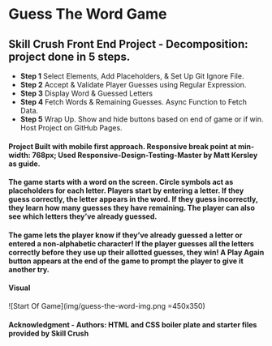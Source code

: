 # Guess The Word Game

## Skill Crush Front End Project - Decomposition: project done in 5 steps.
- **Step 1** Select Elements, Add Placeholders, & Set Up Git Ignore File.
- **Step 2** Accept & Validate Player Guesses using Regular Expression.
- **Step 3** Display Word & Guessed Letters
- **Step 4** Fetch Words & Remaining Guesses. Async Function to Fetch Data.
- **Step 5** Wrap Up. Show and hide buttons based on end of game or if win. Host Project on GitHub Pages.

#### Project Built with mobile first approach. Responsive break point at min-width: 768px; Used Responsive-Design-Testing-Master by Matt Kersley as guide.

#### The game starts with a word on the screen. Circle symbols act as placeholders for each letter. Players start by entering a letter. If they guess correctly, the letter appears in the word. If they guess incorrectly, they learn how many guesses they have remaining. The player can also see which letters they’ve already guessed.

#### The game lets the player know if they’ve already guessed a letter or entered a non-alphabetic character! If the player guesses all the letters correctly before they use up their allotted guesses, they win! A Play Again button appears at the end of the game to prompt the player to give it another try.

#### Visual

![Start Of Game](img/guess-the-word-img.png =450x350)

####   Acknowledgment - Authors: HTML and CSS boiler plate and starter files provided by Skill Crush
